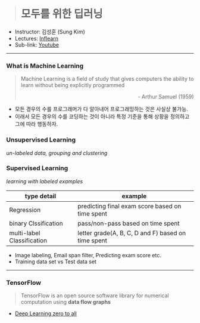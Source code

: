 > # 모두를 위한 딥러닝

- Instructor: 김성훈 (Sung Kim)
- Lectures: [Inflearn](https://www.inflearn.com/course/%EA%B8%B0%EB%B3%B8%EC%A0%81%EC%9D%B8-%EB%A8%B8%EC%8B%A0%EB%9F%AC%EB%8B%9D-%EB%94%A5%EB%9F%AC%EB%8B%9D-%EA%B0%95%EC%A2%8C#)
- Sub-link: [Youtube](https://www.youtube.com/channel/UCML9R2ol-l0Ab9OXoNnr7Lw)

---

### What is Machine Learning

> Machine Learning is a field of study that gives computers the ability to learn without being explicitly programmed<p style="text-align: right;">- Arthur Samuel (1959)</p>

- 모든 경우의 수를 프로그래머가 다 알아내어 프로그래밍하는 것은 사실상 불가능.
- 이래서 모든 경우의 수를 코딩하는 것이 아니라 특정 기준을 통해 상황을 정의하고 그에 따라 행동하자.

### Unsupervised Learning

_un-labeled data, grouping and clustering_

### Supervised Learning

_learning with labeled examples_

| type detail                | example                                            |
| -------------------------- | -------------------------------------------------- |
| Regression                 | predicting final exam score based on time spent    |
| binary Clssification       | pass/non-pass based on time spent                  |
| multi-label Classification | letter grade(A, B, C, D and F) based on time spent |

- Image labeling, Email span filter, Predicting exam score etc.
- Training data set vs Test data set

---

### TensorFlow

> TensorFlow is an open source software library for numerical computation using **data flow graphs**

- [Deep Learning zero to all](https://github.com/hunkim/DeepLearningZeroToAll)
